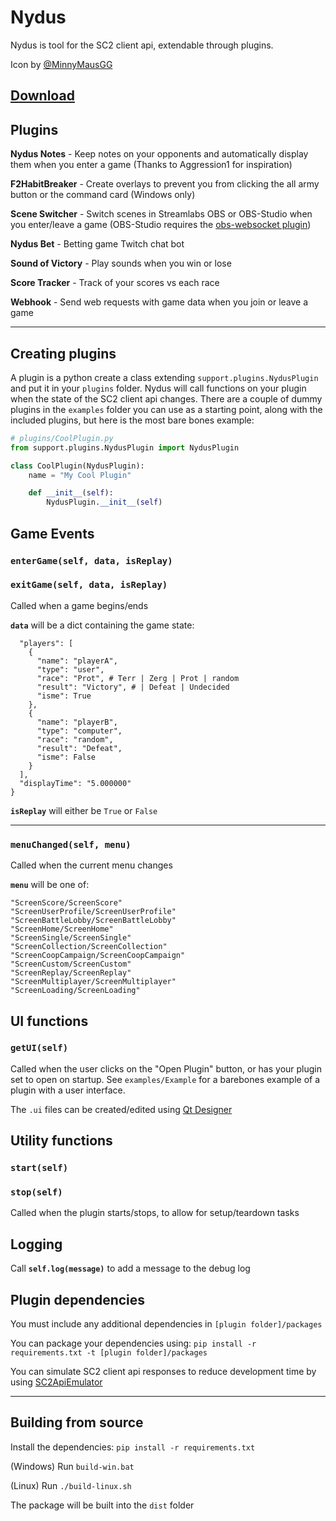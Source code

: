 # Nydus

Nydus is tool for the SC2 client api, extendable through plugins.

Icon by [@MinnyMausGG](https://twitter.com/MinnyMausGG)

## [Download](https://github.com/leigholiver/nydus/releases/latest/)

## Plugins
**Nydus Notes** - Keep notes on your opponents and automatically display them when you enter a game (Thanks to Aggression1 for inspiration)

**F2HabitBreaker** - Create overlays to prevent you from clicking the all army button or the command card (Windows only)

**Scene Switcher** - Switch scenes in Streamlabs OBS or OBS-Studio when you enter/leave a game (OBS-Studio requires the [obs-websocket plugin](https://github.com/Palakis/obs-websocket/releases/latest))

**Nydus Bet** - Betting game Twitch chat bot

**Sound of Victory** - Play sounds when you win or lose

**Score Tracker** - Track of your scores vs each race

**Webhook** - Send web requests with game data when you join or leave a game

---

## Creating plugins
A plugin is a python create a class extending `support.plugins.NydusPlugin` and put it in your `plugins` folder. Nydus will call functions on your plugin when the state of the SC2 client api changes. There are a couple of dummy plugins in the `examples` folder you can use as a starting point, along with the included plugins, but here is the most bare bones example:

```python
# plugins/CoolPlugin.py
from support.plugins.NydusPlugin import NydusPlugin

class CoolPlugin(NydusPlugin):
    name = "My Cool Plugin"

    def __init__(self):
        NydusPlugin.__init__(self)
```

## Game Events
### `enterGame(self, data, isReplay)`
### `exitGame(self, data, isReplay)`
Called when a game begins/ends

**`data`** will be a dict containing the game state:
```{
  "players": [
    {
      "name": "playerA",
      "type": "user",
      "race": "Prot", # Terr | Zerg | Prot | random
      "result": "Victory", # | Defeat | Undecided
      "isme": True
    },
    {
      "name": "playerB",
      "type": "computer",
      "race": "random",
      "result": "Defeat",
      "isme": False
    }
  ],
  "displayTime": "5.000000"
}
```
**`isReplay`** will either be `True` or `False`

---
### `menuChanged(self, menu)`
Called when the current menu changes

**`menu`** will be one of:
```
"ScreenScore/ScreenScore"
"ScreenUserProfile/ScreenUserProfile"
"ScreenBattleLobby/ScreenBattleLobby"
"ScreenHome/ScreenHome"
"ScreenSingle/ScreenSingle"
"ScreenCollection/ScreenCollection"
"ScreenCoopCampaign/ScreenCoopCampaign"
"ScreenCustom/ScreenCustom"
"ScreenReplay/ScreenReplay"
"ScreenMultiplayer/ScreenMultiplayer"
"ScreenLoading/ScreenLoading"
```


## UI functions
### `getUI(self)`
Called when the user clicks on the "Open Plugin" button, or has your plugin set to open on startup. See `examples/Example` for a barebones example of a plugin with a user interface.

The `.ui` files can be created/edited using [Qt Designer](https://build-system.fman.io/qt-designer-download)


## Utility functions
### `start(self)`
### `stop(self)`
Called when the plugin starts/stops, to allow for setup/teardown tasks


## Logging
Call **`self.log(message)`** to add a message to the debug log


## Plugin dependencies

You must include any additional dependencies in `[plugin folder]/packages`

You can package your dependencies using: `pip install -r requirements.txt -t [plugin folder]/packages`

You can simulate SC2 client api responses to reduce development time by using [SC2ApiEmulator](https://github.com/leigholiver/SC2ApiEmulator)

---
## Building from source
Install the dependencies: `pip install -r requirements.txt`

(Windows) Run `build-win.bat`

(Linux) Run `./build-linux.sh`

The package will be built into the `dist` folder
